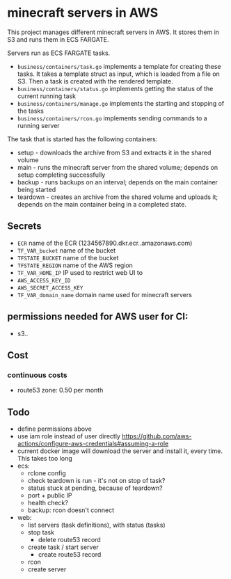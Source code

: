 # minecraft servers in AWS
This project manages different minecraft servers in AWS.
It stores them in S3 and runs them in ECS FARGATE.

Servers run as ECS FARGATE tasks.
* `business/containers/task.go` implements a template for creating these tasks. It takes a template struct as input,
which is loaded from a file on S3.
Then a task is created with the rendered template.
* `business/containers/status.go` implements getting the status of the current running task
* `business/containers/manage.go` implements the starting and stopping of the tasks
* `business/containers/rcon.go` implements sending commands to a running server

The task that is started has the following containers:
* setup - downloads the archive from S3 and extracts it in the shared volume
* main - runs the minecraft server from the shared volume; depends on setup completing successfully
* backup - runs backups on an interval; depends on the main container being started
* teardown - creates an archive from the shared volume and uploads it; depends on the main container being in a completed state.

## Secrets
* `ECR` name of the ECR (1234567890.dkr.ecr.<region>.amazonaws.com)
* `TF_VAR_bucket` name of the bucket
* `TFSTATE_BUCKET` name of the bucket
* `TFSTATE_REGION` name of the AWS region
* `TF_VAR_HOME_IP` IP used to restrict web UI to
* `AWS_ACCESS_KEY_ID`
* `AWS_SECRET_ACCESS_KEY`
* `TF_VAR_domain_name` domain name used for minecraft servers

## permissions needed for AWS user for CI:
* s3..

## Cost
### continuous costs
- route53 zone: 0.50 per month

## Todo
- define permissions above
- use iam role instead of user directly https://github.com/aws-actions/configure-aws-credentials#assuming-a-role
- current docker image will download the server and install it, every time. This takes too long
- ecs:
  - rclone config
  - check teardown is run - it's not on stop of task?
  - status stuck at pending, because of teardown?
  - port + public IP
  - health check?
  - backup: rcon doesn't connect
- web:
  - list servers (task definitions), with status (tasks)
  - stop task
    - delete route53 record
  - create task / start server
    - create route53 record
  - rcon
  - create server